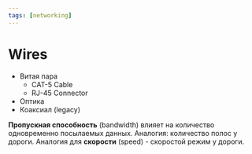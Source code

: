 ```yaml
---
tags: [networking]
---
```


# Wires

- Витая пара
	- CAT-5 Cable
	- RJ-45 Connector
- Оптика
- Коаксиал (legacy)

 **Пропускная способность** (bandwidth) влияет на количество одновременно посылаемых данных. Аналогия: количество полос у дороги. Аналогия для **скорости** (speed) - скоростой режим у дороги.
